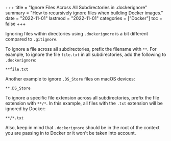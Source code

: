 +++
title = "Ignore Files Across All Subdirectories in .dockerignore"
summary = "How to recursively ignore files when building Docker images."
date = "2022-11-01"
lastmod = "2022-11-01"
categories = ["Docker"]
toc = false
+++

Ignoring files within directories using `.dockerignore` is a bit different compared to `.gitignore`.

To ignore a file across all subdirectories, prefix the filename with `**`. 
For example, to ignore the file `file.txt` in all subdirectories, add the following to `.dockerignore`:

```
**file.txt
```

Another example to ignore `.DS_Store` files on macOS devices:

```
**.DS_Store
```

To ignore a specific file extension across all subdirectories, prefix the file extension with `**/*`. In this example, all files with the `.txt` extension will be ignored by Docker:

```
**/*.txt
```


Also, keep in mind that `.dockerignore` should be in the root of the context you are passing in to Docker or it won't be taken into account.